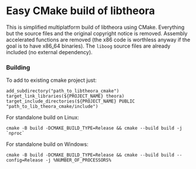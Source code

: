 # Easy CMake build of libtheora

This is simplified multiplatform build of libtheora using CMake. Everything but the source files and the original copyright notice is removed. Assembly accelerated functions are removed (the x86 code is worthless anyway if the goal is to have x86_64 binaries). The `liboog` source files are already included (no external dependency).


### Building

To add to existing cmake project just:

```
add_subdirectory("path_to_libtheora_cmake")
target_link_libraries(${PROJECT_NAME} theora)
target_include_directories(${PROJECT_NAME} PUBLIC "path_to_lib_theora_cmake/include")
```

For standalone build on Linux:

```
cmake -B build -DCMAKE_BUILD_TYPE=Release && cmake --build build -j `nproc`
```

For standalone build on Windows:

```
cmake -B build -DCMAKE_BUILD_TYPE=Release && cmake --build build --config=Release -j %NUMBER_OF_PROCESSORS%
```
